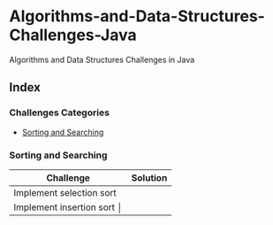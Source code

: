 # Algorithms-and-Data-Structures-Challenges-Java
Algorithms and Data Structures  Challenges in Java

## Index

### Challenges Categories

* [Sorting and Searching](#sorting-and-searching)

### Sorting and Searching

| Challenge                                     | Solution                                                           |
|-----------------------------------------------|--------------------------------------------------------------------|
| Implement selection sort                      |                                                                    |
| Implement insertion sort                      │                                                                    |

<br/>